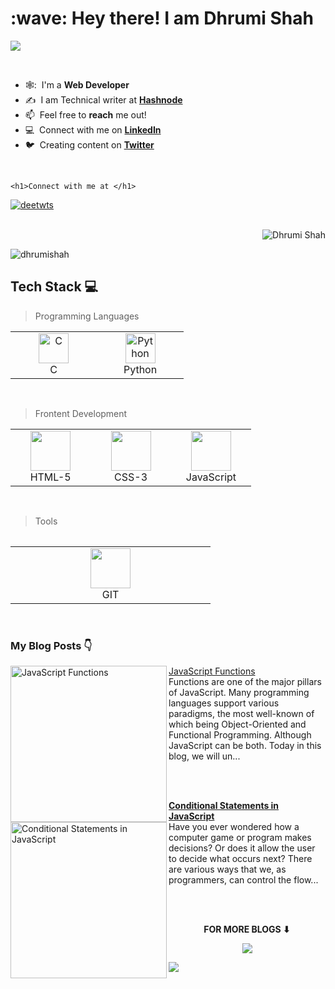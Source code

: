 <h1 align="left" id="dhrumishah-title">:wave: Hey there! I am Dhrumi Shah</h1>

![](https://pbs.twimg.com/profile_banners/1509809837743357953/1655723049/1080x360)

<br>
<div align="left">

- 🕸️: &nbsp;I'm a **Web Developer**
- :writing_hand: &nbsp;I am Technical writer at **[Hashnode](https://dhrumishah.hashnode.dev/)**
- :mailbox: &nbsp;Feel free to **reach** me out!
- :computer: &nbsp;Connect with me on **[LinkedIn](https://www.linkedin.com/in/dhrumi-shah-a35b751b9/)**
- :bird: &nbsp;Creating content on **[Twitter](https://twitter.com/deetwts)**
 
<br>

	<h1>Connect with me at </h1>

<p align="left"> <a href="https://twitter.com/intent/follow?screen_name=deetwts" target="blank"><img src="https://img.shields.io/twitter/follow/deetwts?logo=twitter&style=for-the-badge" alt="deetwts"/></a></p>

<br>

<a href="#DhrumiShah_stats">
  <img src="https://github-readme-stats.vercel.app/api?username=dhrumishah&show_icons=true&theme=react&count_private=true&include_all_commits=true" alt="Dhrumi Shah" align="right" />
</a>
<br>

<p><img align="center" src="https://github-readme-stats.vercel.app/api/top-langs?username=dhrumishah&show_icons=true&locale=en&layout=compact&theme=onedark" alt="dhrumishah" /></p>
  
  ## Tech Stack :computer:
  
>Programming Languages
  
 <table>
	 <tbody>
  <tr>
   <td align="Center" width="25%"> 
      <a href="#dhrumi-tech" >
        <img src="https://img.icons8.com/color/452/c-programming.png" width="48" height="48" alt="C" />
      </a>
      <br>C
    </td>
    <td align="Center" width="25%">
      <a href="#dhrumi-tech">
        <img src="https://upload.wikimedia.org/wikipedia/commons/thumb/c/c3/Python-logo-notext.svg/1200px-Python-logo-notext.svg.png" width="48" height="48" alt="Python" />
      </a>
      <br>Python
    </td>
   </tr>
</tbody>
  </table>
	
<br>
	
>Frontent Development
   <table>
   <tbody>
	  <tr>
		  
 <td align="Center" width="25%">   
        <a href="#dhrumi-tech" >
        <img height="64px" width="64px" src="https://cdn.svgporn.com/logos/html-5.svg">
      </a>
      <br>HTML-5
  </td>
	 
	 
 <td align="Center" width="25%">   
        <a href="#dhrumi-tech" >
       <img height="64px" width="64px" src="https://cdn.svgporn.com/logos/css-3.svg">
      </a>
      <br>CSS-3
  </td>
	 
	 
<td align="Center" width="25%">   
        <a href="#dhrumi-tech" >
        <img height="64px" width="64px" src="https://cdn.svgporn.com/logos/javascript.svg">
      </a>
      <br>JavaScript
</td>
</tr>
</tbody>
<table>
	<br>	  
	
	
>Tools
	
<table>
   <tbody>
	 <tr>
		  
<td align="Center" width="25%">   
        <a href="#dhrumi-tech" >
        <img height="64px" width="64px" src="https://upload.wikimedia.org/wikipedia/commons/thumb/3/3f/Git_icon.svg/1200px-Git_icon.svg.png">
      </a>
      <br>GIT
  </td>
</tr>
</tbody>
  </table>
	
<br>
	
### My Blog Posts 👇
	
<p align="left">
<a href="https://dhrumishah.hashnode.dev/javascript-functions" title="JavaScript Functions"><img src="https://dhrumishah.hashnode.dev/_next/image?url=https%3A%2F%2Fcdn.hashnode.com%2Fres%2Fhashnode%2Fimage%2Fupload%2Fv1652698703528%2FKZI074Zfh.png%3Fw%3D1600%26h%3D840%26fit%3Dcrop%26crop%3Dentropy%26auto%3Dcompress%2Cformat%26format%3Dwebp&w=1920&q=75" alt="JavaScript Functions" width="250px" align="left" /></a>
<a href="https://dhrumishah.hashnode.dev/javascript-functions" title="JavaScript Functions">JavaScript Functions</strong></a>
<br/> 
Functions are one of the major pillars of JavaScript. Many programming languages support various paradigms, the most well-known of which being Object-Oriented and Functional Programming. Although JavaScript can be both. Today in this blog, we will un... </p> <br/> <br/>
	
<p align="left">
<a href="https://dhrumishah.hashnode.dev/conditional-statements-in-javascript" title="Conditional Statements in JavaScript"><img src="https://dhrumishah.hashnode.dev/_next/image?url=https%3A%2F%2Fcdn.hashnode.com%2Fres%2Fhashnode%2Fimage%2Fupload%2Fv1652076608202%2FHpO-JfNDM.jpg%3Fw%3D1600%26h%3D840%26fit%3Dcrop%26crop%3Dentropy%26auto%3Dcompress%2Cformat%26format%3Dwebp&w=1920&q=75" alt="Conditional Statements in JavaScript" width="250px" align="left" /></a>
<a href="https://dhrumishah.hashnode.dev/conditional-statements-in-javascript" title="Conditional Statements in JavaScript"><strong>Conditional Statements in JavaScript</strong></a>
<br/> Have you ever wondered how a computer game or program makes decisions? Or does it allow the user to decide what occurs next? There are various ways that we, as programmers, can control the flow... </p> <br/> <br/>

<div align="center">
<p align="center"><b>FOR MORE BLOGS ⬇</b></p>
<p><a href="https://dhrumishah.hashnode.dev/"><img src="https://img.shields.io/badge/Hashnode-2962FF?style=for-the-badge&logo=hashnode&logoColor=white"></a></p>
</div>

![](https://komarev.com/ghpvc/?username=dhrumishah)
